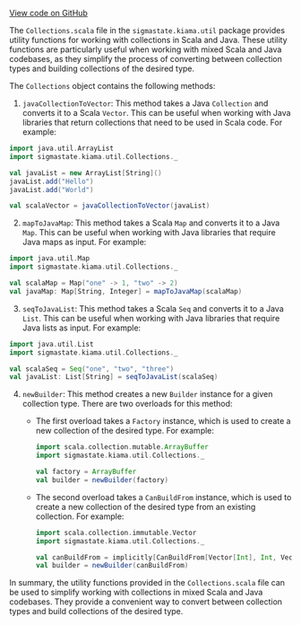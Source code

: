 [View code on GitHub](sigmastate-interpreterhttps://github.com/ScorexFoundation/sigmastate-interpreter/.autodoc/docs/json/common/shared/src/main/scala-2.13/sigmastate/kiama)

The `Collections.scala` file in the `sigmastate.kiama.util` package provides utility functions for working with collections in Scala and Java. These utility functions are particularly useful when working with mixed Scala and Java codebases, as they simplify the process of converting between collection types and building collections of the desired type.

The `Collections` object contains the following methods:

1. `javaCollectionToVector`: This method takes a Java `Collection` and converts it to a Scala `Vector`. This can be useful when working with Java libraries that return collections that need to be used in Scala code. For example:

```scala
import java.util.ArrayList
import sigmastate.kiama.util.Collections._

val javaList = new ArrayList[String]()
javaList.add("Hello")
javaList.add("World")

val scalaVector = javaCollectionToVector(javaList)
```

2. `mapToJavaMap`: This method takes a Scala `Map` and converts it to a Java `Map`. This can be useful when working with Java libraries that require Java maps as input. For example:

```scala
import java.util.Map
import sigmastate.kiama.util.Collections._

val scalaMap = Map("one" -> 1, "two" -> 2)
val javaMap: Map[String, Integer] = mapToJavaMap(scalaMap)
```

3. `seqToJavaList`: This method takes a Scala `Seq` and converts it to a Java `List`. This can be useful when working with Java libraries that require Java lists as input. For example:

```scala
import java.util.List
import sigmastate.kiama.util.Collections._

val scalaSeq = Seq("one", "two", "three")
val javaList: List[String] = seqToJavaList(scalaSeq)
```

4. `newBuilder`: This method creates a new `Builder` instance for a given collection type. There are two overloads for this method:

   - The first overload takes a `Factory` instance, which is used to create a new collection of the desired type. For example:

     ```scala
     import scala.collection.mutable.ArrayBuffer
     import sigmastate.kiama.util.Collections._

     val factory = ArrayBuffer
     val builder = newBuilder(factory)
     ```

   - The second overload takes a `CanBuildFrom` instance, which is used to create a new collection of the desired type from an existing collection. For example:

     ```scala
     import scala.collection.immutable.Vector
     import sigmastate.kiama.util.Collections._

     val canBuildFrom = implicitly[CanBuildFrom[Vector[Int], Int, Vector[Int]]]
     val builder = newBuilder(canBuildFrom)
     ```

In summary, the utility functions provided in the `Collections.scala` file can be used to simplify working with collections in mixed Scala and Java codebases. They provide a convenient way to convert between collection types and build collections of the desired type.
